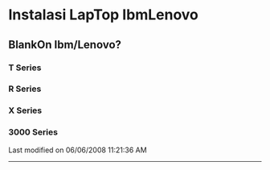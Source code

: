 # Instalasi LapTop IbmLenovo

## BlankOn Ibm/Lenovo?
### T Series
### R Series
### X Series
### 3000 Series

Last modified on 06/06/2008 11:21:36 AM


---
 
